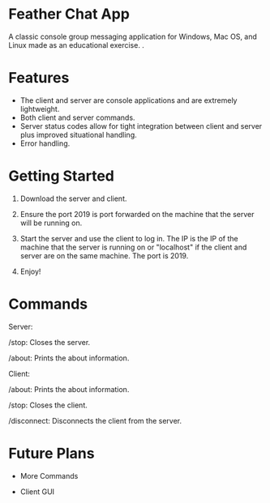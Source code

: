 # Feather Chat App
A classic console group messaging application for Windows, Mac OS, and Linux made as an educational exercise.
. 
 
 # Features
 
- The client and server are console applications and are extremely lightweight.
- Both client and server commands.
- Server status codes allow for tight integration between client and server plus improved situational handling.
- Error handling.

# Getting Started

1. Download the server and client.

2. Ensure the port 2019 is port forwarded on the machine that the server will be running on.

3. Start the server and use the client to log in. The IP is the IP of the machine that the server is running on or "localhost" if
   the client and server are on the same machine. The port is 2019.
   
4. Enjoy!

# Commands

Server:

/stop: Closes the server.

/about: Prints the about information.

Client:

/about: Prints the about information.

/stop: Closes the client.

/disconnect: Disconnects the client from the server.

# Future Plans

- More Commands

- Client GUI

